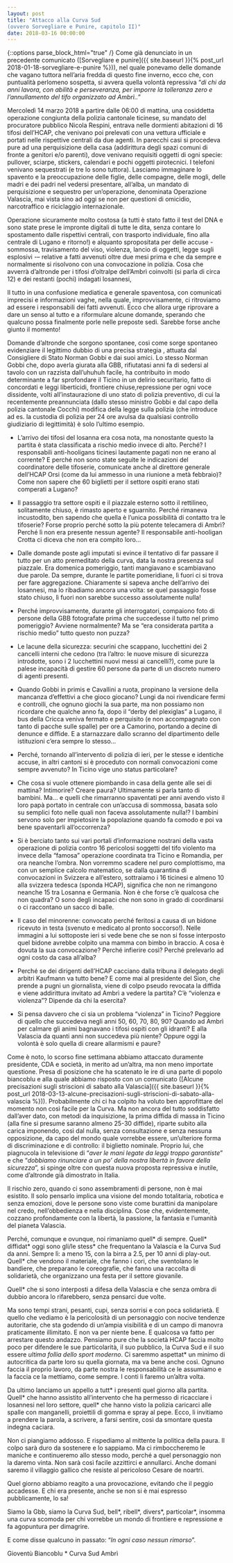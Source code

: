 ```yaml
---
layout: post
title: "Attacco alla Curva Sud
(ovvero Sorvegliare e Punire, capitolo II)"
date: 2018-03-16 00:00:00
---
```

{::options parse_block_html="true" /}
Come già denunciato in un precedente comunicato ([Sorvegliare e punire]({{ site.baseurl }}{% post_url 2018-01-18-sorvegliare-e-punire %})), nel quale ponevamo delle domande che vagano tuttora nell’aria fredda di questo fine inverno, ecco che, con puntualità perlomeno sospetta, si avvera quella volontà repressiva “_di chi da anni lavora, con abilità e perseveranza, per imporre la tolleranza zero e l’annullamento del tifo organizzato ad Ambrì.._”

Mercoledì 14 marzo 2018 a partire dalle 06:00 di mattina, una cosiddetta operazione congiunta della polizia cantonale ticinese, su mandato del procuratore pubblico Nicola Respini, entrava nelle dormienti abitazioni di 16 tifosi dell’HCAP, che venivano poi prelevati con una vettura ufficiale e portati nelle rispettive centrali da due agenti. In parecchi casi si procedeva pure ad una perquisizione della casa (addirittura degli spazi comuni di fronte a genitori e/o parenti), dove venivano requisiti oggetti di ogni specie: pullover, sciarpe, stickers, calendari e pochi oggetti pirotecnici. I telefoni venivano sequestrati (e tre lo sono tuttora). 
Lasciamo immaginare lo spavento e la preoccupazione delle figlie, delle compagne, delle mogli, delle madri e dei padri nel vedersi presentare, all’alba, un mandato di perquisizione e sequestro per un’operazione, denominata Operazione Valascia, mai vista sino ad oggi se non per questioni di omicidio, narcotraffico e riciclaggio internazionale. 

Operazione sicuramente molto costosa (a tutti è stato fatto il test del DNA e sono state prese le impronte digitali di tutte le dita, senza contare lo spostamento dalle rispettivi centrali, con trasporto individuale, fino alla centrale di Lugano e ritorno!) e alquanto spropositata per delle accuse - sommossa, travisamento del viso, violenza, lancio di oggetti, legge sugli esplosivi -– relative a fatti avvenuti oltre due mesi prima e che da sempre e normalmente si risolvono con una convocazione in polizia. Cosa che avverrà d’altronde per i tifosi d’oltralpe dell’Ambrì coinvolti (si parla di circa 12) e dei restanti (pochi) indagati losannesi,

Il tutto in una confusione mediatica e generale spaventosa, con comunicati imprecisi e informazioni vaghe, nella quale, improvvisamente, ci ritroviamo ad essere i responsabili dei fatti avvenuti. 
Ecco che allora urge riprovare a dare un senso al tutto e a riformulare alcune domande, sperando che qualcuno possa finalmente porle nelle preposte sedi. Sarebbe forse anche giunto il momento!

Domande d’altronde che sorgono spontanee, così come sorge spontaneo evidenziare il legittimo dubbio di una precisa strategia , attuata dal Consigliere di Stato Norman Gobbi e dai suoi amici. Lo stesso Norman Gobbi che, dopo averla giurata alla GBB, rifiutatasi anni fa di sedersi al tavolo con un razzista dall’uhuhuh facile, ha contribuito in modo determinante a far sprofondare il Ticino in un delirio securitario, fatto di concordati e leggi liberticidi, frontiere chiuse,repressione per ogni voce dissidente, volti all’instaurazione di uno stato di polizia preventivo, di cui la recentemente preannunciata (dallo stesso ministro Gobbi e dal capo della polizia cantonale Cocchi) modifica della legge sulla polizia (che introduce ad es. la custodia di polizia per 24 ore avulsa da qualsiasi controllo giudiziario di legittimità) è solo l’ultimo esempio.

+ L’arrivo dei tifosi del losanna era cosa nota, ma nonostante questo la partita è stata classificata a rischio medio invece di alto. Perché? I responsabili anti-hooligans ticinesi lautamente pagati non ne erano al corrente? E perché non sono state seguite le indicazioni del coordinatore delle tifoserie, comunicate anche al direttore generale dell’HCAP Orsi (come da lui ammesso in una riunione a metà febbraio)? Come non sapere che 60 biglietti per il settore ospiti erano stati comperati a Lugano? 

+ Il passaggio tra settore ospiti e il piazzale esterno sotto il rettilineo, solitamente chiuso, è rimasto aperto e sguarnito. Perché rimaneva incustodito, ben sapendo che quella è l’unica possibilità di contatto tra le tifoserie? Forse proprio perché sotto la più potente telecamera di Ambrì? Perché lì non era presente nessun agente? Il responsabile anti-hooligan Crotta ci diceva che non era compito loro… 

+ Dalle domande poste agli imputati si evince il tentativo di far passare il tutto per un atto premeditato della curva, data la nostra presenza sul piazzale. Era domenica pomeriggio, tanti mangiavano e scambiavano due parole. Da sempre, durante le partite pomeridiane, lì fuori ci si trova per fare aggregazione. Chiaramente si sapeva anche dell’arrivo dei losannesi, ma lo ribadiamo ancora una volta: se quel passaggio fosse stato chiuso, lì fuori non sarebbe successo assolutamente nulla! 

+ Perché improvvisamente, durante gli interrogatori, compaiono foto di persone della GBB fotografate prima che succedesse il tutto nel primo pomeriggio? Avviene normalmente? Ma se “era considerata partita a rischio medio” tutto questo non puzza?

+ Le lacune della sicurezza: securini che scappano, lucchettini dei 2 cancelli interni che cedono (tra l’altro: le nuove misure di sicurezza introdotte, sono i 2 lucchettini nuovi messi ai cancelli?), come pure la palese incapacità di gestire 60 persone da parte di un discreto numero di agenti presenti.

+ Quando Gobbi in primis e Cavallini a ruota, propinano la versione della mancanza d’effettivi a che gioco giocano? Lungi da noi rivendicare fermi e controlli, che ognuno giochi la sua parte, ma non possiamo non ricordare che qualche anno fa, dopo il “derby del plexiglas” a Lugano, il bus della Cricca veniva fermato e perquisito (e non accompagnato con tanto di pacche sulle spalle) per ore a Camorino, portando a decine di denunce e diffide. E a starnazzare dallo scranno del dipartimento delle istituzioni c’era sempre lo stesso…

+ Perché, tornando all’intervento di polizia di ieri, per le stesse e identiche accuse, in altri cantoni si è proceduto con normali convocazioni come sempre avvenuto? In Ticino vige uno status particolare? 

+ Che cosa si vuole ottenere piombando in casa della gente alle sei di mattina? Intimorire? Creare paura? Ultimamente si parla tanto di bambini. Ma... e quelli che rimarranno spaventati per anni avendo visto il loro papà portato in centrale con un’accusa di sommossa, basata solo su semplici foto nelle quali non faceva assolutamente nulla!? I bambini servono solo per impietosire la popolazione quando fa comodo e poi va bene spaventarli all’occorrenza?

+ Si è berciato tanto sui vari portali d’informazione nostrani della vasta operazione di polizia contro 16 pericolosi soggetti del tifo violento ma invece della “famosa” operazione coordinata tra Ticino e Romandia, per ora neanche l’ombra. Non vorremmo scadere nel puro complottismo, ma con un semplice calcolo matematico, se dalla quarantina di convocazioni in Svizzera e all’estero, sottraiamo i 16 ticinesi e almeno 10 alla svizzera tedesca (sponda HCAP), significa che non ne rimangono neanche 15 tra Losanna e Germania. Non è che forse c’è qualcosa che non quadra? O sono degli incapaci che non sono in grado di coordinarsi o ci raccontano un sacco di balle.

+ Il caso del minorenne: convocato perché feritosi a causa di un bidone ricevuto in testa (svenuto e medicato al pronto soccorso!). Nelle immagini a lui sottoposte ieri si vede bene che se non si fosse interposto quel bidone avrebbe colpito una mamma con bimbo in braccio. A cosa è dovuta la sua convocazione? Perché infierire così? Perché prelevarlo ad ogni costo da casa all’alba? 

+  Perché se dei dirigenti dell’HCAP cacciano dalla tribuna il delegato degli arbitri Kaufmann va tutto bene? E come mai al presidente del Sion, che prende a pugni un giornalista, viene di colpo pseudo revocata la diffida e viene addirittura invitato ad Ambrì a vedere la partita? C’è “violenza e violenza”? Dipende da chi la esercita?

+  Si pensa davvero che ci sia un problema “violenza” in Ticino? Peggiore di quello che succedeva negli anni 50, 60, 70, 80, 90? Quando ad Ambrì per calmare gli animi bagnavano i tifosi ospiti con gli idranti?  E alla Valascia da quanti anni non succedeva più niente? Oppure oggi la volontà è solo quella di creare allarmismi e paure?

Come è noto, lo scorso fine settimana abbiamo attaccato duramente presidente, CDA e società, in merito ad un’altra, ma non meno importate questione. Presa di posizione che ha scatenato le ire di una parte di popolo biancoblu e alla quale abbiamo risposto con un comunicato ([Alcune precisazioni sugli striscioni di sabato alla Valascia]({{ site.baseurl }}{% post_url 2018-03-13-alcune-precisazioni-sugli-striscioni-di-sabato-alla-valascia %})). Probabilmente chi ci ha colpito ha voluto ben approfittare del momento non così facile per la Curva. Ma non ancora del tutto soddisfatto dall’aver dato, con metodi da inquisizione, la prima diffida di massa in Ticino (alla fine si presume saranno almeno 25-30 diffide), riparte subito alla carica imponendo, così dal nulla, senza consultazione e senza nessuna opposizione, da capo del mondo quale vorrebbe essere, un’ulteriore forma di discriminazione e di controllo: il biglietto nominale. Proprio lui, che piagnucola in televisione di “_aver le mani legate da leggi troppo garantiste_” e che “_dobbiamo rinunciare a un po’ della nostra libertà in favore della sicurezza_”, si spinge oltre con questa nuova proposta repressiva e inutile, come d’altronde già dimostrato in Italia. 

Il rischio zero, quando ci sono assembramenti di persone, non è mai esistito. Il solo pensarlo implica una visione del mondo totalitaria, robotica e senza emozioni, dove le persone sono viste come burattini da manipolare nel credo, nell’obbedienza e nella disciplina. Cose che, evidentemente, cozzano profondamente con la libertà, la passione, la fantasia e l’umanità del pianeta Valascia.
 
Perché, comunque e ovunque, noi rimaniamo quell* di sempre. Quell\* diffidat\* oggi sono gli/le stess\* che frequentano la Valascia e la Curva Sud da anni. Sempre lì: a meno 15, con la birra a 2.5, per 10 anni di play-out. Quell\* che vendono il materiale, che fanno i cori, che sventolano le bandiere, che preparano le coreografie, che fanno una raccolta di solidarietà, che organizzano una festa per il settore giovanile. 

Quell\* che si sono interposti a difesa della Valascia e che senza ombra di dubbio ancora lo rifarebbero, senza pensarci due volte. 
 
Ma sono tempi strani, pesanti, cupi, senza sorrisi e con poca solidarietà. E quello che vediamo è la pericolosità di un personaggio con nocive tendenze autoritarie, che sta godendo di un’ampia visibilità e di un campo di manovra praticamente illimitato. E non va per niente bene. E qualcosa va fatto per arrestare questo andazzo. Pensiamo pure che la società HCAP faccia molto poco per difendere le sue particolarità, il suo pubblico, la Curva Sud e il suo essere _ultima follia dello sport moderno_. Ci saremmo aspettat\* un minimo di autocritica da parte loro su quella giornata, ma va bene anche così. Ognuno faccia il proprio lavoro, da parte nostra le responsabilità ce le assumiamo e la faccia ce la mettiamo, come sempre. I conti li faremo un’altra volta.

Da ultimo lanciamo un appello a tutt\* i presenti quel giorno alla partita. Quell\* che hanno assistito all’intervento che ha permesso di ricacciare i losannesi nel loro settore, quell\* che hanno visto la polizia caricarci alle spalle con manganelli, proiettili di gomma e spray al pepe. Ecco, li invitiamo a prendere la parola, a scrivere, a farsi sentire, così da smontare questa indegna caciara.

Non ci piangiamo addosso. E rispediamo al mittente la politica della paura. Il colpo sarà duro da sostenere e lo sappiamo. Ma ci rimboccheremo le maniche e continueremo allo stesso modo, perché a quel personaggio non la daremo vinta. Non sarà così facile azzittirci e annullarci. Anche domani saremo il villaggio gallico che resiste al pericoloso Cesare de noartri.

Quel giorno abbiamo reagito a una provocazione, evitando che il peggio accadesse. 
E chi era presente, anche se non si è mai espresso pubblicamente, lo sa!
 
Siamo la Gbb, siamo la Curva Sud, bell\*, ribell\*, divers\*, particolar\*, insomma una curva scomoda per chi vorrebbe un mondo di frontiere e repressione e fa agopuntura per dimagrire.

E come disse qualcuno in passato: “_In ogni caso nessun rimorso_”.

Gioventù Biancoblu * Curva Sud Ambrì
